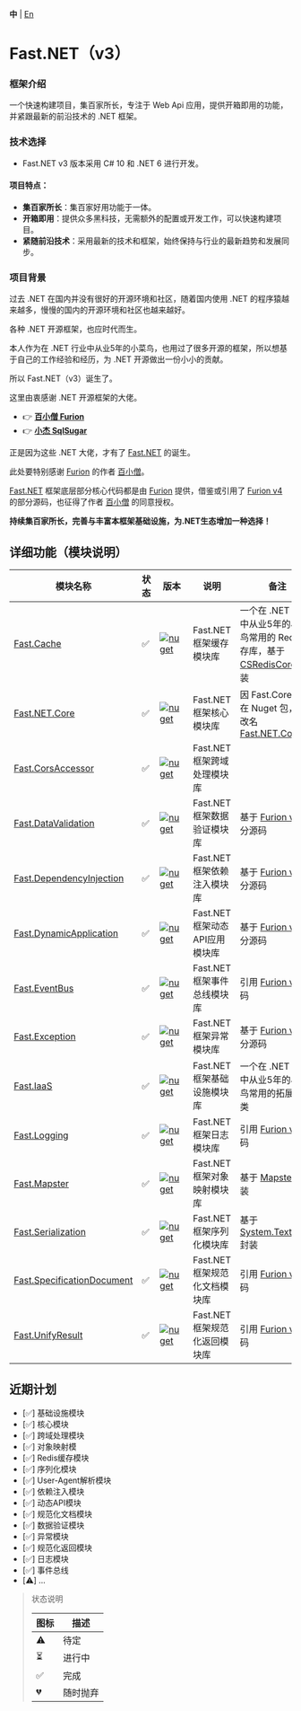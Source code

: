 **中** | [En](https://github.com/Net-18K/Fast.NET/tree/master/backend/Fast.NET)

# Fast.NET（v3）

### 框架介绍

一个快速构建项目，集百家所长，专注于 Web Api 应用，提供开箱即用的功能，并紧跟最新的前沿技术的 .NET 框架。

### 技术选择

- Fast.NET v3 版本采用 C# 10 和 .NET 6 进行开发。

#### 项目特点：

- **集百家所长**：集百家好用功能于一体。
- **开箱即用**：提供众多黑科技，无需额外的配置或开发工作，可以快速构建项目。
- **紧随前沿技术**：采用最新的技术和框架，始终保持与行业的最新趋势和发展同步。

### 项目背景

过去 .NET 在国内并没有很好的开源环境和社区，随着国内使用 .NET 的程序猿越来越多，慢慢的国内的开源环境和社区也越来越好。

各种 .NET 开源框架，也应时代而生。

本人作为在 .NET 行业中从业5年的小菜鸟，也用过了很多开源的框架，所以想基于自己的工作经验和经历，为 .NET 开源做出一份小小的贡献。

所以 Fast.NET（v3）诞生了。

这里由衷感谢 .NET 开源框架的大佬。

- 👉 **[百小僧 Furion](https://gitee.com/dotnetchina/Furion)**
- 👉 **[小杰 SqlSugar](https://gitee.com/dotnetchina/SqlSugar)**

正是因为这些 .NET 大佬，才有了 [Fast.NET](https://gitee.com/Net-18K/Fast.NET/tree/master/backend/Fast.NET) 的诞生。

此处要特别感谢 [Furion](https://gitee.com/dotnetchina/Furion) 的作者 [百小僧](https://gitee.com/monksoul)。

[Fast.NET](https://gitee.com/Net-18K/Fast.NET/tree/master/backend/Fast.NET) 框架底层部分核心代码都是由 [Furion](https://gitee.com/dotnetchina/Furion) 提供，借鉴或引用了 [Furion v4](https://gitee.com/dotnetchina/Furion) 的部分源码，也征得了作者 [百小僧](https://gitee.com/monksoul) 的同意授权。

**持续集百家所长，完善与丰富本框架基础设施，为.NET生态增加一种选择！**

## 详细功能（模块说明）

| 模块名称 | 状态 | 版本 | 说明 | 备注 |
| ------  | --- | ---- | --- | --- |
| [Fast.Cache](https://gitee.com/Net-18K/Fast.NET/tree/master/backend/Fast.NET/Cache/Fast.Cache) | ✅ | [![nuget](https://img.shields.io/nuget/v/Fast.Cache.svg?cacheSeconds=10800)](https://www.nuget.org/packages/Fast.Cache) | Fast.NET 框架缓存模块库 | 一个在 .NET 行业中从业5年的小菜鸟常用的 Redis 缓存库，基于 [CSRedisCore](https://github.com/2881099/csredis) 封装 |
| [Fast.NET.Core](https://gitee.com/Net-18K/Fast.NET/tree/master/backend/Fast.NET.NET/Core/Fast.NET.Core) | ✅ | [![nuget](https://img.shields.io/nuget/v/Fast.NET.Core.svg?cacheSeconds=10800)](https://www.nuget.org/packages/Fast.NET.Core) | Fast.NET 框架核心模块库 | 因 Fast.Core 已存在 Nuget 包，故改名 [Fast.NET.Core](https://gitee.com/Net-18K/Fast.NET/tree/master/backend/Fast.NET.NET/Core/Fast.NET.Core) |
| [Fast.CorsAccessor](https://gitee.com/Net-18K/Fast.NET/tree/master/backend/Fast.NET/CorsAccessor/Fast.CorsAccessor) | ✅ | [![nuget](https://img.shields.io/nuget/v/Fast.CorsAccessor.svg?cacheSeconds=10800)](https://www.nuget.org/packages/Fast.CorsAccessor) | Fast.NET 框架跨域处理模块库 | |
| [Fast.DataValidation](https://gitee.com/Net-18K/Fast.NET/tree/master/backend/Fast.NET/DataValidation/Fast.DataValidation) | ✅ | [![nuget](https://img.shields.io/nuget/v/Fast.DataValidation.svg?cacheSeconds=10800)](https://www.nuget.org/packages/Fast.DataValidation) | Fast.NET 框架数据验证模块库 | 基于 [Furion v4](https://gitee.com/dotnetchina/Furion) 部分源码 |
| [Fast.DependencyInjection](https://gitee.com/Net-18K/Fast.NET/tree/master/backend/Fast.NET/DependencyInjection/Fast.DependencyInjection) | ✅ | [![nuget](https://img.shields.io/nuget/v/Fast.DependencyInjection.svg?cacheSeconds=10800)](https://www.nuget.org/packages/Fast.DependencyInjection) | Fast.NET 框架依赖注入模块库 | 基于 [Furion v4](https://gitee.com/dotnetchina/Furion) 部分源码 |
| [Fast.DynamicApplication](https://gitee.com/Net-18K/Fast.NET/tree/master/backend/Fast.NET/DynamicApplication/Fast.DynamicApplication) | ✅ | [![nuget](https://img.shields.io/nuget/v/Fast.DynamicApplication.svg?cacheSeconds=10800)](https://www.nuget.org/packages/Fast.DynamicApplication) | Fast.NET 框架动态API应用模块库 | 基于 [Furion v4](https://gitee.com/dotnetchina/Furion) 部分源码 |
| [Fast.EventBus](https://gitee.com/Net-18K/Fast.NET/tree/master/backend/Fast.NET/EventBus/Fast.EventBus) | ✅ | [![nuget](https://img.shields.io/nuget/v/Fast.EventBus.svg?cacheSeconds=10800)](https://www.nuget.org/packages/Fast.EventBus) | Fast.NET 框架事件总线模块库 | 引用 [Furion v4](https://gitee.com/dotnetchina/Furion) 源码 |
| [Fast.Exception](https://gitee.com/Net-18K/Fast.NET/tree/master/backend/Fast.NET/Exception/Fast.Exception) | ✅ | [![nuget](https://img.shields.io/nuget/v/Fast.Exception.svg?cacheSeconds=10800)](https://www.nuget.org/packages/Fast.Exception) | Fast.NET 框架异常模块库 | 基于 [Furion v4](https://gitee.com/dotnetchina/Furion) 部分源码 |
| [Fast.IaaS](https://gitee.com/Net-18K/Fast.NET/tree/master/backend/Fast.NET/IaaS/Fast.IaaS) | ✅ | [![nuget](https://img.shields.io/nuget/v/Fast.IaaS.svg?cacheSeconds=10800)](https://www.nuget.org/packages/Fast.IaaS) | Fast.NET 框架基础设施模块库 | 一个在 .NET 行业中从业5年的小菜鸟常用的拓展工具类 |
| [Fast.Logging](https://gitee.com/Net-18K/Fast.NET/tree/master/backend/Fast.NET/Logging/Fast.Logging) | ✅ | [![nuget](https://img.shields.io/nuget/v/Fast.Logging.svg?cacheSeconds=10800)](https://www.nuget.org/packages/Fast.Logging) | Fast.NET 框架日志模块库 | 引用 [Furion v4](https://gitee.com/dotnetchina/Furion) 源码 |
| [Fast.Mapster](https://gitee.com/Net-18K/Fast.NET/tree/master/backend/Fast.NET/Mapster/Fast.Mapster) | ✅ | [![nuget](https://img.shields.io/nuget/v/Fast.Mapster.svg?cacheSeconds=10800)](https://www.nuget.org/packages/Fast.Mapster) | Fast.NET 框架对象映射模块库 | 基于 [Mapster](https://github.com/MapsterMapper/Mapster) 封装 |
| [Fast.Serialization](https://gitee.com/Net-18K/Fast.NET/tree/master/backend/Fast.NET/Serialization/Fast.Serialization) | ✅ | [![nuget](https://img.shields.io/nuget/v/Fast.Serialization.svg?cacheSeconds=10800)](https://www.nuget.org/packages/Fast.Serialization) | Fast.NET 框架序列化模块库 | 基于 [System.Text.Json](https://learn.microsoft.com/zh-cn/dotnet/api/system.text.json) 封装 |
| [Fast.SpecificationDocument](https://gitee.com/Net-18K/Fast.NET/tree/master/backend/Fast.NET/SpecificationDocument/Fast.SpecificationDocument) | ✅ | [![nuget](https://img.shields.io/nuget/v/Fast.SpecificationDocument.svg?cacheSeconds=10800)](https://www.nuget.org/packages/Fast.SpecificationDocument) | Fast.NET 框架规范化文档模块库 | 引用 [Furion v4](https://gitee.com/dotnetchina/Furion) 源码 |
| [Fast.UnifyResult](https://gitee.com/Net-18K/Fast.NET/tree/master/backend/Fast.NET/UnifyResult/Fast.UnifyResult) | ✅ | [![nuget](https://img.shields.io/nuget/v/Fast.UnifyResult.svg?cacheSeconds=10800)](https://www.nuget.org/packages/Fast.UnifyResult) | Fast.NET 框架规范化返回模块库 | 引用 [Furion v4](https://gitee.com/dotnetchina/Furion) 源码 |

## 近期计划

- [✅] 基础设施模块
- [✅] 核心模块
- [✅] 跨域处理模块
- [✅] 对象映射模
- [✅] Redis缓存模块
- [✅] 序列化模块
- [✅] User-Agent解析模块
- [✅] 依赖注入模块
- [✅] 动态API模块
- [✅] 规范化文档模块
- [✅] 数据验证模块
- [✅] 异常模块
- [✅] 规范化返回模块
- [✅] 日志模块
- [✅] 事件总线
- [⚠️] ...

> 状态说明
>
> | 图标 | 描述     |
> | ---- | -------- |
> | ⚠️   | 待定     |
> | ⏳   | 进行中   |
> | ✅   | 完成     |
> | 💔   | 随时抛弃 |